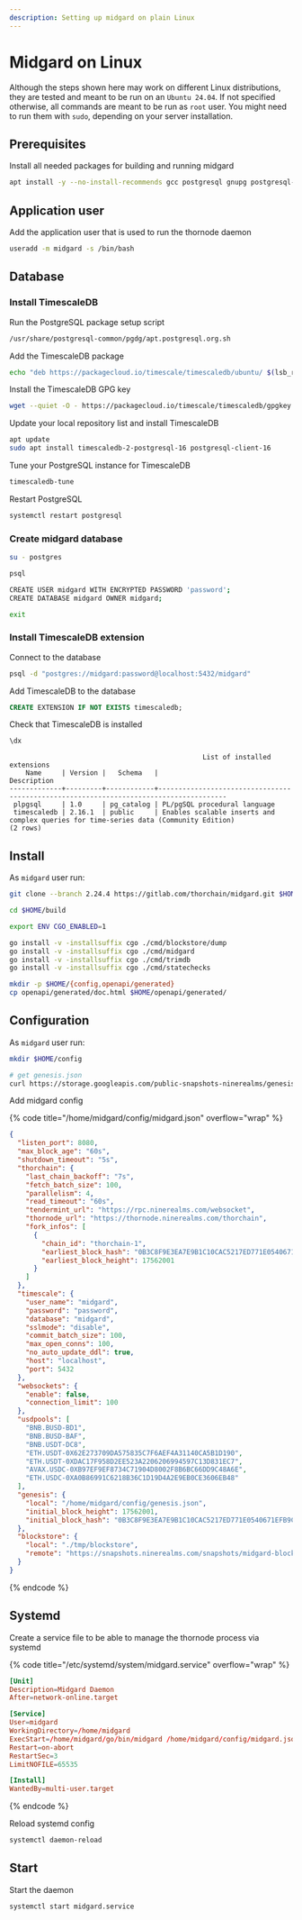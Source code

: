 ```yaml
---
description: Setting up midgard on plain Linux
---
```


# Midgard on Linux

Although the steps shown here may work on different Linux distributions, they are tested and meant to be run on an `Ubuntu 24.04`. If not specified otherwise, all commands are meant to be run as `root` user. You might need to run them with `sudo`, depending on your server installation.

## Prerequisites

Install all needed packages for building and running midgard

```sh
apt install -y --no-install-recommends gcc postgresql gnupg postgresql-common apt-transport-https lsb-release wget

```

## Application user

Add the application user that is used to run the thornode daemon

```sh
useradd -m midgard -s /bin/bash
```

## Database

### Install TimescaleDB

Run the PostgreSQL package setup script

```sh
/usr/share/postgresql-common/pgdg/apt.postgresql.org.sh
```

Add the TimescaleDB package

```sh
echo "deb https://packagecloud.io/timescale/timescaledb/ubuntu/ $(lsb_release -c -s) main" | sudo tee /etc/apt/sources.list.d/timescaledb.list
```

Install the TimescaleDB GPG key

```sh
wget --quiet -O - https://packagecloud.io/timescale/timescaledb/gpgkey | sudo gpg --dearmor -o /etc/apt/trusted.gpg.d/timescaledb.gpg
```

Update your local repository list and install TimescaleDB

```sh
apt update
sudo apt install timescaledb-2-postgresql-16 postgresql-client-16
```

Tune your PostgreSQL instance for TimescaleDB

```sh
timescaledb-tune
```

Restart PostgreSQL

```sh
systemctl restart postgresql
```

### Create midgard database

```sh
su - postgres

psql

CREATE USER midgard WITH ENCRYPTED PASSWORD 'password';
CREATE DATABASE midgard OWNER midgard;

exit
```

### Install TimescaleDB extension

Connect to the database

```sh
psql -d "postgres://midgard:password@localhost:5432/midgard"
```

Add TimescaleDB to the database

```sql
CREATE EXTENSION IF NOT EXISTS timescaledb;
```

Check that TimescaleDB is installed

```sql
\dx
```

```plaintext
                                                List of installed extensions
    Name     | Version |   Schema   |                                      Description                                      
-------------+---------+------------+---------------------------------------------------------------------------------------
 plpgsql     | 1.0     | pg_catalog | PL/pgSQL procedural language
 timescaledb | 2.16.1  | public     | Enables scalable inserts and complex queries for time-series data (Community Edition)
(2 rows)
```

## Install

As `midgard` user run:

```sh
git clone --branch 2.24.4 https://gitlab.com/thorchain/midgard.git $HOME/build

cd $HOME/build

export ENV CGO_ENABLED=1

go install -v -installsuffix cgo ./cmd/blockstore/dump
go install -v -installsuffix cgo ./cmd/midgard
go install -v -installsuffix cgo ./cmd/trimdb
go install -v -installsuffix cgo ./cmd/statechecks

mkdir -p $HOME/{config,openapi/generated}
cp openapi/generated/doc.html $HOME/openapi/generated/
```

## Configuration

As `midgard` user run:

```sh
mkdir $HOME/config

# get genesis.json
curl https://storage.googleapis.com/public-snapshots-ninerealms/genesis/17562000.json -o $HOME/config/genesis.json
```

Add midgard config

{% code title="/home/midgard/config/midgard.json" overflow="wrap" %}

```json
{
  "listen_port": 8080,
  "max_block_age": "60s",
  "shutdown_timeout": "5s",
  "thorchain": {
    "last_chain_backoff": "7s",
    "fetch_batch_size": 100,
    "parallelism": 4,
    "read_timeout": "60s",
    "tendermint_url": "https://rpc.ninerealms.com/websocket",
    "thornode_url": "https://thornode.ninerealms.com/thorchain",
    "fork_infos": [
      {
        "chain_id": "thorchain-1",
        "earliest_block_hash": "0B3C8F9E3EA7E9B1C10CAC5217ED771E0540671EFB9C5315BF01167266BCBEDF",
        "earliest_block_height": 17562001
      }
    ]
  },
  "timescale": {
    "user_name": "midgard",
    "password": "password",
    "database": "midgard",
    "sslmode": "disable",
    "commit_batch_size": 100,
    "max_open_conns": 100,
    "no_auto_update_ddl": true,
    "host": "localhost",
    "port": 5432
  },
  "websockets": {
    "enable": false,
    "connection_limit": 100
  },
  "usdpools": [
    "BNB.BUSD-BD1",
    "BNB.BUSD-BAF",
    "BNB.USDT-DC8",
    "ETH.USDT-0X62E273709DA575835C7F6AEF4A31140CA5B1D190",
    "ETH.USDT-0XDAC17F958D2EE523A2206206994597C13D831EC7",
    "AVAX.USDC-0XB97EF9EF8734C71904D8002F8B6BC66DD9C48A6E",
    "ETH.USDC-0XA0B86991C6218B36C1D19D4A2E9EB0CE3606EB48"
  ],
  "genesis": {
    "local": "/home/midgard/config/genesis.json",
    "initial_block_height": 17562001,
    "initial_block_hash": "0B3C8F9E3EA7E9B1C10CAC5217ED771E0540671EFB9C5315BF01167266BCBEDF"
  },
  "blockstore": {
    "local": "./tmp/blockstore",
    "remote": "https://snapshots.ninerealms.com/snapshots/midgard-blockstore/"
  }
}
```

{% endcode %}

## Systemd

Create a service file to be able to manage the thornode process via systemd

{% code title="/etc/systemd/system/midgard.service" overflow="wrap" %}

```toml
[Unit]
Description=Midgard Daemon
After=network-online.target

[Service]
User=midgard
WorkingDirectory=/home/midgard
ExecStart=/home/midgard/go/bin/midgard /home/midgard/config/midgard.json
Restart=on-abort
RestartSec=3
LimitNOFILE=65535

[Install]
WantedBy=multi-user.target
```

{% endcode %}

Reload systemd config

```sh
systemctl daemon-reload
```

## Start

Start the daemon

```sh
systemctl start midgard.service
```
